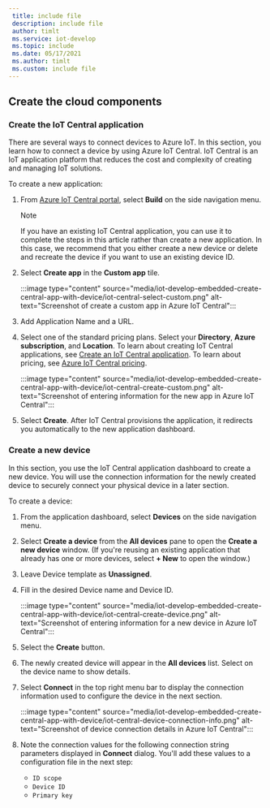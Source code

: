 ```yaml
---
 title: include file
 description: include file
 author: timlt
 ms.service: iot-develop
 ms.topic: include
 ms.date: 05/17/2021
 ms.author: timlt
 ms.custom: include file
---
```


## Create the cloud components

### Create the IoT Central application

There are several ways to connect devices to Azure IoT. In this section, you learn how to connect a device by using Azure IoT Central. IoT Central is an IoT application platform that reduces the cost and complexity of creating and managing IoT solutions.

To create a new application:

1. From [Azure IoT Central portal](https://apps.azureiotcentral.com/), select **Build** on the side navigation menu.

    > [!NOTE]
    > If you have an existing IoT Central application, you can use it to complete the steps in this article rather than create a new application. In this case, we recommend that you either create a new device or delete and recreate the device if you want to use an existing device ID.

1. Select **Create app** in the **Custom app** tile.

    :::image type="content" source="media/iot-develop-embedded-create-central-app-with-device/iot-central-select-custom.png" alt-text="Screenshot of create a custom app in Azure IoT Central":::

1. Add Application Name and a URL.
1. Select one of the standard pricing plans. Select your **Directory**, **Azure subscription**, and **Location**. To learn about creating IoT Central applications, see [Create an IoT Central application](../articles/iot-central/core/howto-create-iot-central-application.md). To learn about pricing, see [Azure IoT Central pricing](https://azure.microsoft.com/pricing/details/iot-central/).

    :::image type="content" source="media/iot-develop-embedded-create-central-app-with-device/iot-central-create-custom.png" alt-text="Screenshot of entering information for the new app in Azure IoT Central":::

1. Select **Create**. After IoT Central provisions the application, it redirects you automatically to the new application dashboard.

### Create a new device

In this section, you use the IoT Central application dashboard to create a new device. You will use the connection information for the newly created device to securely connect your physical device in a later section.

To create a device:

1. From the application dashboard, select **Devices** on the side navigation menu.
1. Select **Create a device** from the **All devices** pane to open the **Create a new device** window. (If you're reusing an existing application that already has one or more devices, select **+ New** to open the window.)
1. Leave Device template as **Unassigned**.
1. Fill in the desired Device name and Device ID.

    :::image type="content" source="media/iot-develop-embedded-create-central-app-with-device/iot-central-create-device.png" alt-text="Screenshot of entering information for a new device in Azure IoT Central":::

1. Select the **Create** button.
1. The newly created device will appear in the **All devices** list.  Select on the device name to show details.
1. Select **Connect** in the top right menu bar to display the connection information used to configure the device in the next section.

    :::image type="content" source="media/iot-develop-embedded-create-central-app-with-device/iot-central-device-connection-info.png" alt-text="Screenshot of device connection details in Azure IoT Central":::

1. Note the connection values for the following connection string parameters displayed in **Connect** dialog. You'll add these values to a configuration file in the next step:

    * `ID scope`
    * `Device ID`
    * `Primary key`